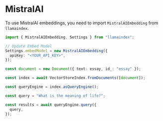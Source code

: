 # MistralAI

To use MistralAI embeddings, you need to import `MistralAIEmbedding` from `llamaindex`.

```ts
import { MistralAIEmbedding, Settings } from "llamaindex";

// Update Embed Model
Settings.embedModel = new MistralAIEmbedding({
  apiKey: "<YOUR_API_KEY>",
});

const document = new Document({ text: essay, id_: "essay" });

const index = await VectorStoreIndex.fromDocuments([document]);

const queryEngine = index.asQueryEngine();

const query = "What is the meaning of life?";

const results = await queryEngine.query({
  query,
});
```
